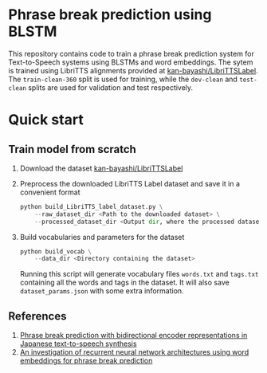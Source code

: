 # Phrase break prediction using BLSTM

This repository contains code to train a phrase break prediction system for Text-to-Speech systems using BLSTMs and word embeddings. The sytem is trained using LibriTTS alignments provided at [kan-bayashi/LibriTTSLabel](https://github.com/kan-bayashi/LibriTTSLabel). The `train-clean-360` split is used for training, while the `dev-clean` and `test-clean` splits are used for validation and test respectively.
 

# Quick start
## Train model from scratch
1. Download the dataset [kan-bayashi/LibriTTSLabel](https://github.com/kan-bayashi/LibriTTSLabel)

2. Preprocess the downloaded LibriTTS Label dataset and save it in a convenient format

    ```python
    python build_LibriTTS_label_dataset.py \
        --raw_dataset_dir <Path to the downloaded dataset> \
        --processed_dataset_dir <Output dir, where the processed dataset will be written>
    ```

3. Build vocabularies and parameters for the dataset

    ```python
    python build_vocab \
        --data_dir <Directory containing the dataset>
    ```

    Running this script will generate vocabulary files `words.txt` and `tags.txt` containing all the words and tags in the dataset. It will also save `dataset_params.json` with some extra information.

## References

1. [Phrase break prediction with bidirectional encoder representations in Japanese text-to-speech synthesis](https://arxiv.org/pdf/2104.12395.pdf)
2. [An investigation of recurrent neural network architectures using word embeddings for phrase break prediction](https://www.isca-speech.org/archive_v0/Interspeech_2016/pdfs/0885.PDF)
